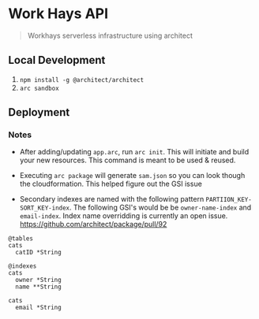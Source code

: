 # Work Hays API

> Workhays serverless infrastructure using architect

## Local Development

1. `npm install -g @architect/architect`
2. `arc sandbox`

## Deployment

### Notes

- After adding/updating `app.arc`, run `arc init`. This will initiate and build your new resources. This command is meant to be used & reused.

- Executing `arc package` will generate `sam.json` so you can look though
  the cloudformation. This helped figure out the GSI issue

- Secondary indexes are named with the following pattern `PARTIION_KEY-SORT_KEY-index`. The following GSI's would be be `owner-name-index` and `email-index`. Index name overridding is currently an open issue. https://github.com/architect/package/pull/92

```
@tables
cats
  catID *String

@indexes
cats
  owner *String
  name **String

cats
  email *String
```
